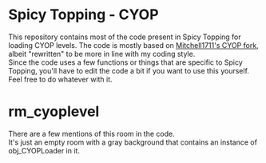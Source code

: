 # Spicy Topping - CYOP

This repository contains most of the code present in Spicy Topping for loading CYOP levels.
The code is mostly based on [Mitchell1711's CYOP fork](https://github.com/Mitchell1711/pt-cyop), albeit "rewritten" to be more in line with my coding style.  
Since the code uses a few functions or things that are specific to Spicy Topping, you'll have to edit the code a bit if you want to use this yourself.  
Feel free to do whatever with it.

# rm_cyoplevel

There are a few mentions of this room in the code.  
It's just an empty room with a gray background that contains an instance of obj_CYOPLoader in it.